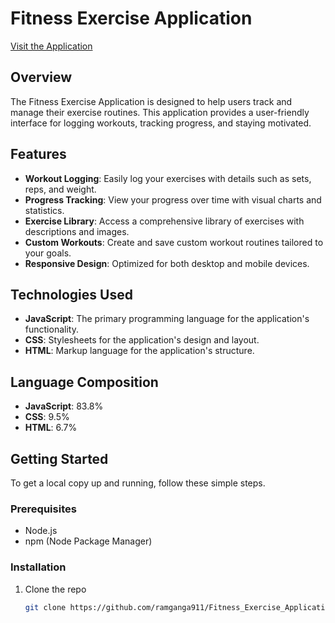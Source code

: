 # Fitness Exercise Application

[Visit the Application](https://xaesthetic-ram.netlify.app/)

## Overview

The Fitness Exercise Application is designed to help users track and manage their exercise routines. This application provides a user-friendly interface for logging workouts, tracking progress, and staying motivated.

## Features

- **Workout Logging**: Easily log your exercises with details such as sets, reps, and weight.
- **Progress Tracking**: View your progress over time with visual charts and statistics.
- **Exercise Library**: Access a comprehensive library of exercises with descriptions and images.
- **Custom Workouts**: Create and save custom workout routines tailored to your goals.
- **Responsive Design**: Optimized for both desktop and mobile devices.

## Technologies Used

- **JavaScript**: The primary programming language for the application's functionality.
- **CSS**: Stylesheets for the application's design and layout.
- **HTML**: Markup language for the application's structure.

## Language Composition

- **JavaScript**: 83.8%
- **CSS**: 9.5%
- **HTML**: 6.7%

## Getting Started

To get a local copy up and running, follow these simple steps.

### Prerequisites

- Node.js
- npm (Node Package Manager)

### Installation

1. Clone the repo
   ```sh
   git clone https://github.com/ramganga911/Fitness_Exercise_Application.git


